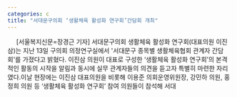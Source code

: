 ```yaml
---
categories: c
title: "서대문구의회 ‘생활체육 활성화 연구회’간담회 개최"
---
```

&nbsp;&nbsp;&nbsp;&nbsp; [서울복지신문=장경근 기자] 서대문구의회 생활체육 활성화 연구회(대표의원 이진삼)는 지난 13일 구의회 의정연구실에서 &#39;서대문구 종목별 생활체육협회 관계자 간담회&#39;를 가졌다고 밝혔다. 이진삼 의원이 대표로 구성한 ‘생활체육 활성화 연구회’의 본격적인 활동의 시작을 알림과 동시에 실무 관계자들의 의견을 듣고자 특별히 마련한 자리였다.이날 현장에는 이진삼 대표의원을 비롯해 이용준 의회운영위원장, 강민하 의원, 홍정희 의원 등 ‘생활체육 활성화 연구회’ 참여 의원들이 참석해 서대